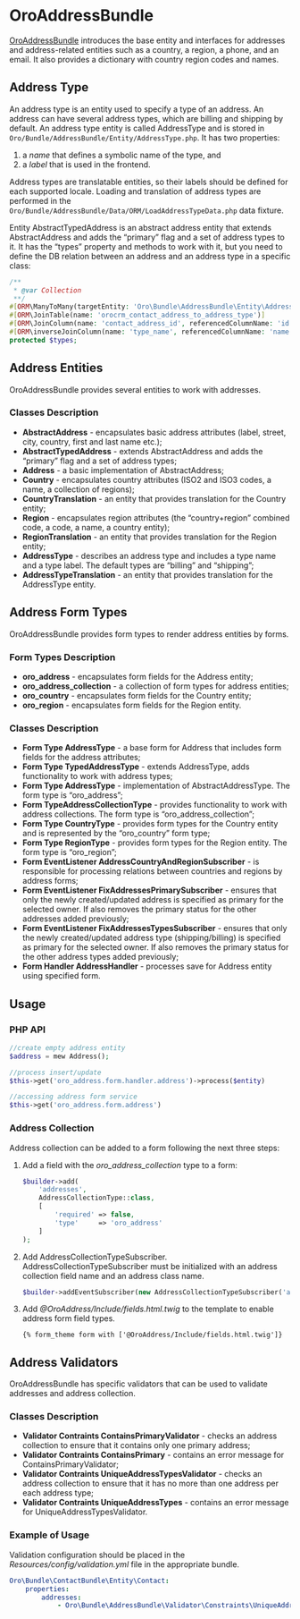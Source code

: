 <a id="bundle-docs-platform-address-bundle"></a>

# OroAddressBundle

<a href="https://github.com/oroinc/platform/tree/6.1/src/Oro/Bundle/AddressBundle" target="_blank">OroAddressBundle</a> introduces the base entity and interfaces for addresses and address-related entities such as a country, a region, a phone, and an email. It also provides a dictionary with country region codes and names.

<a id="bundle-docs-platform-address-bundle-address-type"></a>

## Address Type

An address type is an entity used to specify a type of an address. An address can have several address types, which are billing and shipping by default.
An address type entity is called AddressType and is stored in `Oro/Bundle/AddressBundle/Entity/AddressType.php`. It has two properties:

1. a *name* that defines a symbolic name of the type, and
2. a *label* that is used in the frontend.

Address types are translatable entities, so their labels should be defined for each supported locale.
Loading and translation of address types are performed in the `Oro/Bundle/AddressBundle/Data/ORM/LoadAddressTypeData.php` data fixture.

Entity AbstractTypedAddress is an abstract address entity that extends AbstractAddress and adds the “primary” flag and a set of address types to it.
It has the “types” property and methods to work with it, but you need to define the DB relation between an address and an address type in a specific class:

```php
/**
 * @var Collection
 **/
#[ORM\ManyToMany(targetEntity: 'Oro\Bundle\AddressBundle\Entity\AddressType')]
#[ORM\JoinTable(name: 'orocrm_contact_address_to_address_type')]
#[ORM\JoinColumn(name: 'contact_address_id', referencedColumnName: 'id')]
#[ORM\inverseJoinColumn(name: 'type_name', referencedColumnName: 'name')]
protected $types;
```

## Address Entities

OroAddressBundle provides several entities to work with addresses.

### Classes Description

* **AbstractAddress** - encapsulates basic address attributes (label, street, city, country, first and last name etc.);
* **AbstractTypedAddress** - extends AbstractAddress and adds the “primary” flag and a set of address types;
* **Address** - a basic implementation of AbstractAddress;
* **Country** - encapsulates country attributes (ISO2 and ISO3 codes, a name, a collection of regions);
* **CountryTranslation** - an entity that provides translation for the Country entity;
* **Region** - encapsulates region attributes (the “country+region” combined code, a code, a name, a country entity);
* **RegionTranslation** - an entity that provides translation for the Region entity;
* **AddressType** - describes an address type and includes a type name and a type label. The default types are “billing” and “shipping”;
* **AddressTypeTranslation** - an entity that provides translation for the AddressType entity.

## Address Form Types

OroAddressBundle provides form types to render address entities by forms.

### Form Types Description

* **oro_address** - encapsulates form fields for the Address entity;
* **oro_address_collection** - a collection of form types for address entities;
* **oro_country** - encapsulates form fields for the Country entity;
* **oro_region** - encapsulates form fields for the Region entity.

### Classes Description

* **Form Type AddressType** - a base form for Address that includes form fields for the address attributes;
* **Form Type TypedAddressType** - extends AddressType, adds functionality to work with address types;
* **Form Type AddressType** - implementation of AbstractAddressType. The form type is “oro_address”;
* **Form TypeAddressCollectionType** - provides functionality to work with address collections. The form type is “oro_address_collection”;
* **Form Type CountryType** - provides form types for the Country entity and is represented by the “oro_country” form type;
* **Form Type RegionType** - provides form types for the Region entity. The form type is “oro_region”;
* **Form EventListener AddressCountryAndRegionSubscriber** - is responsible for processing relations between countries and regions by address forms;
* **Form EventListener FixAddressesPrimarySubscriber** - ensures that only the newly created/updated address is specified as primary for the selected owner. If also removes the primary status for the other addresses added previously;
* **Form EventListener FixAddressesTypesSubscriber** - ensures that only the newly created/updated address type (shipping/billing) is specified as primary for the selected owner. If also removes the primary status for the other address types added previously;
* **Form Handler AddressHandler** - processes save for Address entity using specified form.

## Usage

### PHP API

```php
//create empty address entity
$address = mew Address();

//process insert/update
$this->get('oro_address.form.handler.address')->process($entity)

//accessing address form service
$this->get('oro_address.form.address')
```

### Address Collection

Address collection can be added to a form following the next three steps:

1. Add a field with the *oro_address_collection* type to a form:
   ```php
   $builder->add(
       'addresses',
       AddressCollectionType::class,
       [
           'required' => false,
           'type'     => 'oro_address'
       ]
   );
   ```
2. Add AddressCollectionTypeSubscriber. AddressCollectionTypeSubscriber must be initialized with an address collection field name and an address class name.
   ```php
   $builder->addEventSubscriber(new AddressCollectionTypeSubscriber('addresses', $this->addressClass));
   ```
3. Add  *@OroAddress/Include/fields.html.twig* to the template to enable address form field types.
   ```twig
   {% form_theme form with ['@OroAddress/Include/fields.html.twig']}
   ```

## Address Validators

OroAddressBundle has specific validators that can be used to validate addresses and address collection.

### Classes Description

* **Validator Contraints ContainsPrimaryValidator** - checks an address collection to ensure that it contains only one primary address;
* **Validator Contraints ContainsPrimary** - contains an error message for ContainsPrimaryValidator;
* **Validator Contraints UniqueAddressTypesValidator** - checks an address collection to ensure that it has no more than one address per each address type;
* **Validator Contraints UniqueAddressTypes** - contains an error message for UniqueAddressTypesValidator.

### Example of Usage

Validation configuration should be placed in the *Resources/config/validation.yml* file in the appropriate bundle.

```yaml
Oro\Bundle\ContactBundle\Entity\Contact:
    properties:
        addresses:
            - Oro\Bundle\AddressBundle\Validator\Constraints\UniqueAddressTypes: ~
```

<!-- Frontend -->
